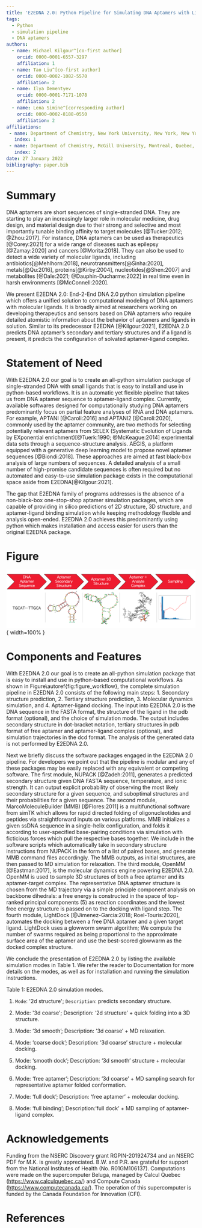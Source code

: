 ```yaml
---
title: 'E2EDNA 2.0: Python Pipeline for Simulating DNA Aptamers with Ligands'
tags:
  - Python
  - simulation pipeline
  - DNA aptamers
authors:
  - name: Michael Kilgour^[co-first author]
    orcid: 0000-0001-6557-3297
    affiliation: 1
  - name: Tao Liu^[co-first author]
    orcid: 0000-0002-1082-5570
    affiliation: 2
  - name: Ilya Dementyev
    orcid: 0000-0001-7171-1078
    affiliation: 2
  - name: Lena Simine^[corresponding author]
    orcid: 0000-0002-8188-0550
    affiliation: 2
affiliations:
 - name: Department of Chemistry, New York University, New York, New York, USA
   index: 1
 - name: Department of Chemistry, McGill University, Montreal, Quebec, Canada
   index: 2
date: 27 January 2022
bibliography: paper.bib
---
```


# Summary

DNA aptamers are short sequences of single-stranded DNA. They are starting to play an increasingly larger role in molecular medicine, drug design, and material design due to their strong and selective and most importantly tunable binding affinity to target molecules [@Tucker:2012; @Zhou:2017]. For instance, DNA aptamers can be used as therapeutics [@Corey:2021] for a wide range of diseases such as epilepsy [@Zamay:2020] and cancers [@Morita:2018]. They can also be used to detect a wide variety of molecular ligands, including antibiotics[@Mehlhorn:2018], neurotransmitters[@Sinha:2020], metals[@Qu:2016], proteins[@Kirby:2004], nucleotides[@Shen:2007] and metabolites [@Dale:2021; @Dauphin-Ducharme:2022] in real time even in harsh environments [@McConnell:2020].

We present E2EDNA 2.0: End-2-End DNA 2.0 python simulation pipeline which offers a unified solution to computational modeling of DNA aptamers with molecular ligands. It is broadly aimed at researchers working on developing therapeutics and sensors based on DNA aptamers who require detailed atomistic information about the behavior of aptamers and ligands in solution. Similar to its predecessor E2EDNA [@Kilgour:2021], E2EDNA 2.0 predicts DNA aptamer’s secondary and tertiary structures and if a ligand is present, it predicts the configuration of solvated aptamer-ligand complex. 

# Statement of Need

With E2EDNA 2.0 our goal is to create an all-python simulation package of single-stranded DNA with small ligands that is easy to install and use in python-based workflows. It is an automatic yet flexible pipeline that takes us from DNA aptamer sequence to aptamer-ligand complex. Currently, available softwares designed for computationally studying DNA aptamers predominantly focus on partial feature analyses of RNA and DNA aptamers. For example, APTANI [@Caroli:2016] and APTANI2 [@Caroli:2020], commonly used by the aptamer community, are two methods for selecting potentially relevant aptamers from SELEX (Systematic Evolution of Ligands by EXponential enrichment)[@Tuerk:1990; @McKeague:2014] experimental data sets through a sequence-structure analysis. AEGIS, a platform equipped with a generative deep learning model to propose novel aptamer sequences [@Biondi:2018].  These approaches are aimed at fast black-box analysis of large numbers of sequences. A detailed analysis of a small number of high-promise candidate sequences is often required but no automated and easy-to-use simulation package exists in the computational space aside from E2EDNA[@Kilgour:2021]. 

The gap that E2EDNA family of programs addresses is the absence of a non-black-box one-stop-shop aptamer simulation packages, which are capable of providing in silico predictions of 2D structure, 3D structure, and aptamer-ligand binding simulation while keeping methodology flexible and analysis open-ended. E2EDNA 2.0 achieves this predominantly using python which makes installation and access easier for users than the original E2EDNA package.

# Figure

![Schematic workflow of E2EDNA 2.0 pipeline.\label{fig:figure_workflow}](figure_workflow.png){ width=100% }


# Components and Features

With E2EDNA 2.0 our goal is to create an all-python simulation package that is easy to install and use in python-based computational workflows. As shown in Figure\autoref{fig:figure_workflow}, the complete simulation pipeline in E2EDNA 2.0 consists of the following main steps: 1. Secondary structure prediction, 2. Tertiary structure prediction, 3. Molecular dynamics simulation, and 4. Aptamer-ligand docking. The input into E2EDNA 2.0 is the DNA sequence in the FASTA format, the structure of the ligand in the pdb format (optional), and the choice of simulation mode. The output includes secondary structure in dot-bracket notation, tertiary structures in pdb format of free aptamer and aptamer-ligand complex (optional), and simulation trajectories in the dcd format. The analysis of the generated data is not performed by E2EDNA 2.0.

Next we briefly discuss the software packages engaged in the E2EDNA 2.0 pipeline. For developers we point out that the pipeline is modular and any of these packages may be easily replaced with any equivalent or competing software. The first module, NUPACK [@Zadeh:2011], generates a predicted secondary structure given DNA FASTA sequence, temperature, and ionic strength. It can output explicit probability of observing the most likely secondary structure for a given sequence, and suboptimal structures and their probabilities for a given sequence. The second module, MarcoMoleculeBuilder (MMB) [@Flores:2011] is a multifunctional software from simTK which allows for rapid directed folding of oligonucleotides and peptides via straightforward inputs on various platforms. MMB initializes a given ssDNA sequence in a single-helix configuration, and folds it according to user-specified base-pairing conditions via simulation with ficticious forces which pull the respective bases together. We include in the software scripts which automatically take in secondary structure instructions from NUPACK in the form of a list of paired bases, and generate MMB command files accordingly. The MMB outputs, as initial structures, are then passed to MD simulation for relaxation. The third module, OpenMM [@Eastman:2017], is the molecular dynamics engine powering E2EDNA 2.0. OpenMM is used to sample 3D structures of both a free aptamer and its aptamer-target complex. The representative DNA aptamer structure is chosen from the MD trajectory via a simple principle component analysis on backbone dihedrals: a free energy is constructed in the space of top-ranked principal components (5) as reaction coordinates and the lowest free energy structure is passed on to the docking with ligand step. The fourth module, LightDock [@Jimenez-Garcia:2018; Roel-Touris:2020], automates the docking between a free DNA aptamer and a given target ligand. LightDock uses a glowworm swarm algorithm; We compute the number of swarms required as being proportional to the approximate surface area of the aptamer and use the best-scored glowwarm as the docked complex structure.

We conclude the presentation of E2EDNA 2.0 by listing the available simulation modes in Table 1. We refer the reader to Documentation for more details on the modes, as well as for installation and running the simulation instructions.

Table 1: E2EDNA 2.0 simulation modes.

1. `Mode`: '2d structure'; `Description`: predicts secondary structure.

2. Mode: '3d coarse'; Description: ‘2d structure’ + quick folding into a 3D structure.

3. Mode: ‘3d smooth’; Description: ‘3d coarse’ + MD relaxation.

4. Mode: ‘coarse dock’; Description: ‘3d coarse’ structure  + molecular docking.

5. Mode: ‘smooth dock’; Description: ‘3d smooth’ structure + molecular docking.

6. Mode: ‘free aptamer’; Description: ‘3d coarse’ + MD sampling search for representative aptamer folded conformation.

7. Mode: ‘full dock’; Description: ‘free aptamer’ + molecular docking.

8. Mode: ‘full binding’; Description:‘full dock’ + MD sampling of aptamer-ligand complex.

# Acknowledgements

Funding from the NSERC Discovery grant RGPIN-201924734 and an NSERC PDF for M.K. is greatly appreciated. B.W. and P.R. are grateful for support from the National Institutes of Health (No. R01GM106137). Computations were made on the supercomputer Beluga, managed by Calcul Quebec (https://www.calculquebec.ca/) and Compute Canada (https://www.computecanada.ca/). The operation of this supercomputer is funded by the Canada Foundation for Innovation (CFI).

# References
